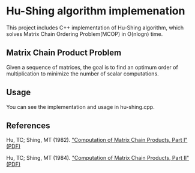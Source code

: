 # Hu-Shing algorithm implemenation
This project includes C++ implementation of Hu-Shing algorithm, which solves Matrix Chain Ordering Problem(MCOP) in O(nlogn) time.

## Matrix Chain Product Problem
Given a sequence of matrices, the goal is to find an optimum order of multiplication to minimize the number of scalar computations.

## Usage
You can see the implementation and usage in hu-shing.cpp.

## References
Hu, TC; Shing, MT (1982). ["Computation of Matrix Chain Products, Part I" (PDF)](http://www.cs.ust.hk/mjg_lib/bibs/DPSu/DPSu.Files/0211028.pdf)

Hu, TC; Shing, MT (1984). ["Computation of Matrix Chain Products, Part II" (PDF)](http://www.cs.ust.hk/mjg_lib/bibs/DPSu/DPSu.Files/0213017.pdf)
